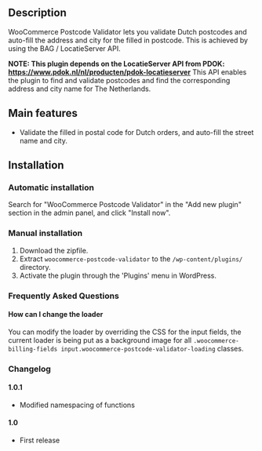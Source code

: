 ## Description

WooCommerce Postcode Validator lets you validate Dutch postcodes and auto-fill the address and city for the filled in postcode. This is achieved by using the BAG / LocatieServer API.

**NOTE: This plugin depends on the LocatieServer API from PDOK: https://www.pdok.nl/nl/producten/pdok-locatieserver**
This API enables the plugin to find and validate postcodes and find the corresponding address and city name for The Netherlands.

## Main features
- Validate the filled in postal code for Dutch orders, and auto-fill the street name and city.

## Installation

### Automatic installation
Search for "WooCommerce Postcode Validator" in the "Add new plugin" section in the admin panel, and click "Install now".

### Manual installation

1. Download the zipfile.
2. Extract `woocommerce-postcode-validator` to the `/wp-content/plugins/` directory.
3. Activate the plugin through the 'Plugins' menu in WordPress.

### Frequently Asked Questions

#### How can I change the loader ####

You can modify the loader by overriding the CSS for the input fields, the current loader is being put as a background image for all `.woocommerce-billing-fields input.woocommerce-postcode-validator-loading` classes.

### Changelog

#### 1.0.1 ####
* Modified namespacing of functions

#### 1.0 ####
* First release